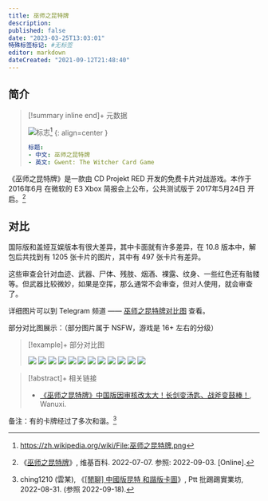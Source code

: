 ```yaml
---
title: 巫师之昆特牌
description:
published: false
date: "2023-03-25T13:03:01"
特殊标签标记: #无标签
editor: markdown
dateCreated: "2021-09-12T21:48:40"
---
```


## 简介

> [!summary inline end]+ 元数据
>
> ![标志](https://s3.tebi.io/ggame/game/巫师之昆特牌/logo_zh.png)[^logo]
> {: align=center }
>
> ```yaml
> 标题:
> - 中文: 巫师之昆特牌
> - 英文: Gwent: The Witcher Card Game
> ```

[^logo]: <https://zh.wikipedia.org/wiki/File:巫师之昆特牌.png>

《巫师之昆特牌》是一款由 CD Projekt RED 开发的免费卡片对战游戏。本作于 2016年6月 在微软的 E3 Xbox 简报会上公布，公共测试版于 2017年5月24日 开启。[^wiki]

[^wiki]: 《[巫师之昆特牌](https://zh.wikipedia.org/wiki/巫师之昆特牌)》, 维基百科. 2022-07-07. 参照: 2022-09-03. [Online].

## 对比

国际版和盖娅互娱版本有很大差异，其中卡面就有许多差异，在 10.8 版本中，解包后共找到有 1205 张卡片的图片，其中有 497 张卡片有差异。

这些审查会针对血迹、武器、尸体、残肢、烟酒、裸露、纹身、一些红色还有骷髅等。但武器比较微妙，如果是空挥，那么通常不会审查，但对人使用，就会审查了。

详细图片可以到 Telegram 频道 —— [巫师之昆特牌对比图](https://t.me/+xiGHodxinKJmMjk9) 查看。

部分对比图展示：（部分图片属于 NSFW，游戏是 16+ 左右的分级）

<script
  defer
  src="https://unpkg.com/img-comparison-slider@7/dist/index.js"
></script>
<link
  rel="stylesheet"
  href="https://unpkg.com/img-comparison-slider@7/dist/styles.css"
/>

> [!example]+ 部分对比图
>
> <img-comparison-slider>
>   <img slot="first" src="https://s3.tebi.io/ggame/game/巫师之昆特牌/10840000_1.jpg" />
>   <img slot="second" src="https://s3.tebi.io/ggame/game/巫师之昆特牌/10841000_2.jpg" />
> </img-comparison-slider>
>
> <img-comparison-slider>
>   <img slot="first" src="https://s3.tebi.io/ggame/game/巫师之昆特牌/11990000_1.jpg" />
>   <img slot="second" src="https://s3.tebi.io/ggame/game/巫师之昆特牌/11991000_2.jpg" />
> </img-comparison-slider>
>
> <img-comparison-slider>
>   <img slot="first" src="https://s3.tebi.io/ggame/game/巫师之昆特牌/10260000_1.jpg" />
>   <img slot="second" src="https://s3.tebi.io/ggame/game/巫师之昆特牌/10261000_2.jpg" />
> </img-comparison-slider>
>
> <img-comparison-slider>
>   <img slot="first" src="https://s3.tebi.io/ggame/game/巫师之昆特牌/10330000_1.jpg" />
>   <img slot="second" src="https://s3.tebi.io/ggame/game/巫师之昆特牌/10331000_2.jpg" />
> </img-comparison-slider>
>
> <img-comparison-slider>
>   <img slot="first" src="https://s3.tebi.io/ggame/game/巫师之昆特牌/10930000_1.jpg" />
>   <img slot="second" src="https://s3.tebi.io/ggame/game/巫师之昆特牌/10931000_2.jpg" />
> </img-comparison-slider>
>
> <img-comparison-slider>
>   <img slot="first" src="https://s3.tebi.io/ggame/game/巫师之昆特牌/11930000_1.jpg" />
>   <img slot="second" src="https://s3.tebi.io/ggame/game/巫师之昆特牌/11931000_2.jpg" />
> </img-comparison-slider>

> [!abstract]+ 相关链接
>
> +   [《巫师之昆特牌》中国版因审核改太大！长剑变汤匙、战斧变鼓棒！](https://web.archive.org/web/20210912053944/https://www.wanuxi.com/《巫师之昆特牌》中国版因审核改太大！长剑变汤/), Wanuxi.

备注：有的卡牌经过了多次和谐。[^94903]

[^94903]: ching1210 (雲某), 《[[閒聊] 中國版昆特 和諧版卡圖](https://web.archive.org/web/20220901044303/https://www.ptt.cc/bbs/C_Chat/M.1661949039.A.D18.html)》, Ptt 批踢踢實業坊, 2022-08-31. (参照 2022-09-18).
